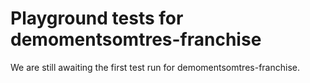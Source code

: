 # Playground tests for demomentsomtres-franchise
We are still awaiting the first test run for demomentsomtres-franchise.

